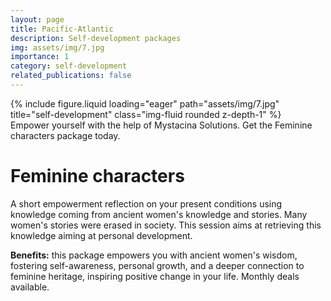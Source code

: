 ```yaml
---
layout: page
title: Pacific-Atlantic
description: Self-development packages
img: assets/img/7.jpg
importance: 1
category: self-development
related_publications: false
---
```


<div class="row justify-content-center">
    <div class="col-sm mt-3 mt-md-0">
        {% include figure.liquid loading="eager" path="assets/img/7.jpg" title="self-development" class="img-fluid rounded z-depth-1" %}
    </div>
</div>
<div class="caption text-center">
    Empower yourself with the help of Mystacina Solutions. Get the Feminine characters package today.
</div>

# Feminine characters 
A short empowerment reflection on your present conditions using knowledge coming from ancient women's knowledge and stories. Many women's stories were erased in society. This session aims at retrieving this knowledge aiming at personal development.

**Benefits:** this package empowers you with ancient women's wisdom, fostering self-awareness, personal growth, and a deeper connection to feminine heritage, inspiring positive change in your life. Monthly deals available.


<!--- Emojis: 
https://gist.github.com/rxaviers/7360908 --->
  
